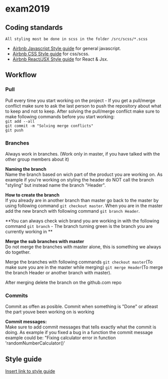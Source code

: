 # exam2019

## Coding standards
`All styling most be done in scss in the folder /src/scss/*.scss`

* [Airbnb Javascript Style guide](https://github.com/airbnb/javascript) for general javascript.
* [Airbnb CSS Style guide](https://github.com/airbnb/css) for css/scss.
* [Airbnb React/JSX Style guide](https://github.com/airbnb/javascript/tree/master/react) for React & Jsx.


## Workflow

### Pull
Pull every time you start working on the project - If you get a pull/merge conflict make sure to ask the last person to push the repository about what to keep and not to keep.
After solving the pull/merge conflict make sure to make following commands before you start working: <br/>
`git add --all` <br/>
`git commit -m "Solving merge conflicts"` <br/>
`git push` <br/>

### Branches
Always work in branches. (Work only in master, if you have talked with the other group members about it)

**Naming the branch** <br/>
Name the branch based on wich part of the product you are working on. As example if you're working on styling the header do NOT call the branch "styling" but instead name the branch "Header".

**How to create the branch** <br/>
If you already are in another branch than master go back to the master by using following command `git checkout master`.
When you are in the master add the new branch with following command `git branch Header`.

**You can always check wich brand you are working in with the following command `git branch` - The branch turning green is the branch you are currently working in **

**Merge the sub branches with master** <br/>
Do not merge the branches with master alone, this is something we always do together.

Merge the branches with following commands `git checkout master`(To make sure you are in the master while merging) `git merge Header`(To merge the branch Header or another branch with master).

After merging delete the branch on the github.com repo

### Commits
Commit as offen as posible. Commit when something is "Done" or atleast the part youve been working on is working

**Commit messages:** <br/>
Make sure to add commit messages that tells exactly what the commit is doing. As example if you fixed a bug in a function the commit message example could be: "Fixing calculator error in function 'randomNumberCalculator()'

## Style guide
[Insert link to style guide](https://jannickholm.dk)
